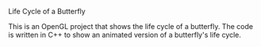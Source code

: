 Life Cycle of a Butterfly

This is an OpenGL project that shows the life cycle of a butterfly. The code is written in C++ to show an animated version of a butterfly's life cycle. 